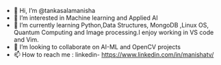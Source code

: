 - 👋 Hi, I’m @tankasalamanisha
- 👀 I’m interested in Machine learning and Applied AI
- 🌱 I’m currently learning Python,Data Structures, MongoDB ,Linux OS, Quantum Computing and Image processing.I enjoy working in VS code and Vim.
- 💞️ I’m looking to collaborate on AI-ML and OpenCV projects
- 📫 How to reach me : linkedin- https://www.linkedin.com/in/manishatv/

<!---
tankasalamanisha/tankasalamanisha is a ✨ special ✨ repository because its `README.md` (this file) appears on your GitHub profile.
You can click the Preview link to take a look at your changes.
--->

